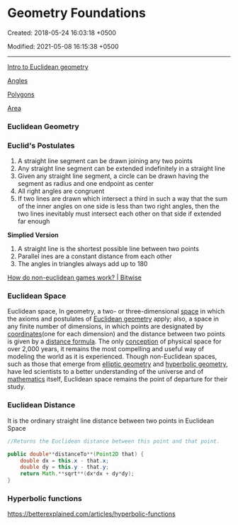 # Geometry Foundations

Created: 2018-05-24 16:03:18 +0500

Modified: 2021-05-08 16:15:38 +0500

---

[Intro to Euclidean geometry](https://www.khanacademy.org/math/geometry/hs-geo-foundations#hs-geo-intro-euclid)

[Angles](https://www.khanacademy.org/math/geometry/hs-geo-foundations#hs-geo-angles)

[Polygons](https://www.khanacademy.org/math/geometry/hs-geo-foundations#hs-geo-polygons)

[Area](https://www.khanacademy.org/math/geometry/hs-geo-foundations#hs-geo-area)

### Euclidean Geometry

### Euclid's Postulates

1. A straight line segment can be drawn joining any two points
2. Any straight line segment can be extended indefinitely in a straight line
3. Given any straight line segment, a circle can be drawn having the segment as radius and one endpoint as center
4. All right angles are congruent
5. If two lines are drawn which intersect a third in such a way that the sum of the inner angles on one side is less than two right angles, then the two lines inevitably must intersect each other on that side if extended far enough

**Simplied Version**

1. A straight line is the shortest possible line between two points
2. Parallel ines are a constant distance from each other
3. The angles in triangles always add up to 180

[How do non-euclidean games work? | Bitwise](https://www.youtube.com/watch?v=lFEIUcXCEvI)

### Euclidean Space

Euclidean space, In geometry, a two- or three-dimensional [space](https://www.britannica.com/science/space-physics-and-metaphysics) in which the axioms and postulates of [Euclidean geometry](https://www.britannica.com/science/Euclidean-geometry) apply; also, a space in any finite number of dimensions, in which points are designated by [coordinates](https://www.britannica.com/science/coordinate-system)(one for each dimension) and the distance between two points is given by a [distance formula](https://www.britannica.com/science/distance-formula). The only [conception](https://www.merriam-webster.com/dictionary/conception) of physical space for over 2,000 years, it remains the most compelling and useful way of modeling the world as it is experienced. Though non-Euclidean spaces, such as those that emerge from [elliptic geometry](https://www.britannica.com/science/Riemannian-geometry) and [hyperbolic geometry](https://www.britannica.com/science/hyperbolic-geometry), have led scientists to a better understanding of the universe and of [mathematics](https://www.britannica.com/science/mathematics) itself, Euclidean space remains the point of departure for their study.

### Euclidean Distance
It is the ordinary straight line distance between two points in Euclidean Space

```java
//Returns the Euclidean distance between this point and that point.

public double**distanceTo**(Point2D that) {
    double dx = this.x - that.x;
    double dy = this.y - that.y;
    return Math.**sqrt**(dx*dx + dy*dy);
}
```

### Hyperbolic functions

<https://betterexplained.com/articles/hyperbolic-functions>
